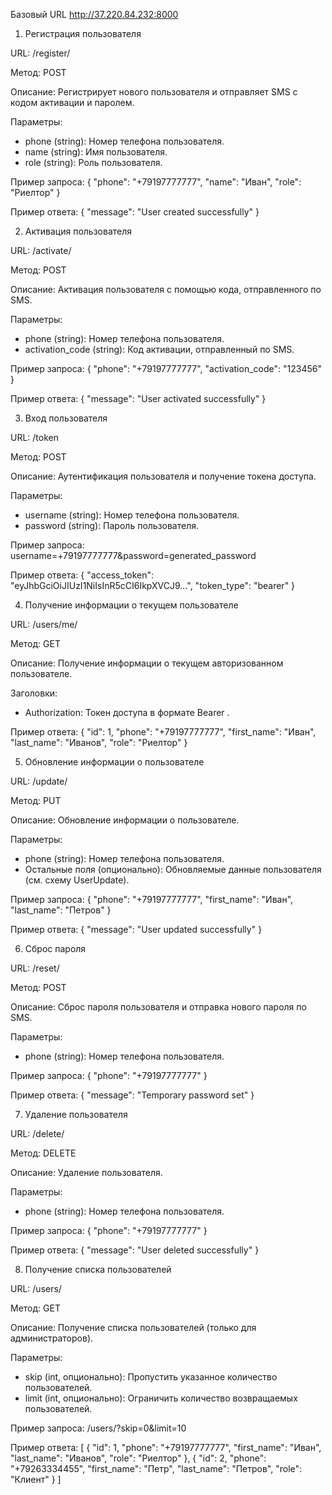 Базовый URL
http://37.220.84.232:8000

1. Регистрация пользователя

URL: /register/

Метод: POST

Описание: Регистрирует нового пользователя и отправляет SMS с кодом активации и паролем.

Параметры:
- phone (string): Номер телефона пользователя.
- name (string): Имя пользователя.
- role (string): Роль пользователя.

Пример запроса:
{
    "phone": "+79197777777",
    "name": "Иван",
    "role": "Риелтор"
}

Пример ответа:
{
    "message": "User created successfully"
}


2. Активация пользователя

URL: /activate/

Метод: POST

Описание: Активация пользователя с помощью кода, отправленного по SMS.

Параметры:
- phone (string): Номер телефона пользователя.
- activation_code (string): Код активации, отправленный по SMS.

Пример запроса:
{
    "phone": "+79197777777",
    "activation_code": "123456"
}

Пример ответа:
{
    "message": "User activated successfully"
}


3. Вход пользователя

URL: /token

Метод: POST

Описание: Аутентификация пользователя и получение токена доступа.

Параметры:
- username (string): Номер телефона пользователя.
- password (string): Пароль пользователя.

Пример запроса:
username=+79197777777&password=generated_password

Пример ответа:
{
    "access_token": "eyJhbGciOiJIUzI1NiIsInR5cCI6IkpXVCJ9...",
    "token_type": "bearer"
}


4. Получение информации о текущем пользователе

URL: /users/me/

Метод: GET

Описание: Получение информации о текущем авторизованном пользователе.

Заголовки:
- Authorization: Токен доступа в формате Bearer <token>.

Пример ответа:
{
    "id": 1,
    "phone": "+79197777777",
    "first_name": "Иван",
    "last_name": "Иванов",
    "role": "Риелтор"
}


5. Обновление информации о пользователе

URL: /update/

Метод: PUT

Описание: Обновление информации о пользователе.

Параметры:
- phone (string): Номер телефона пользователя.
- Остальные поля (опционально): Обновляемые данные пользователя (см. схему UserUpdate).

Пример запроса:
{
    "phone": "+79197777777",
    "first_name": "Иван",
    "last_name": "Петров"
}

Пример ответа:
{
    "message": "User updated successfully"
}


6. Сброс пароля

URL: /reset/

Метод: POST

Описание: Сброс пароля пользователя и отправка нового пароля по SMS.

Параметры:
- phone (string): Номер телефона пользователя.

Пример запроса:
{
    "phone": "+79197777777"
}

Пример ответа:
{
    "message": "Temporary password set"
}


7. Удаление пользователя

URL: /delete/

Метод: DELETE

Описание: Удаление пользователя.

Параметры:
- phone (string): Номер телефона пользователя.

Пример запроса:
{
    "phone": "+79197777777"
}

Пример ответа:
{
    "message": "User deleted successfully"
}


8. Получение списка пользователей

URL: /users/

Метод: GET

Описание: Получение списка пользователей (только для администраторов).

Параметры:
- skip (int, опционально): Пропустить указанное количество пользователей.
- limit (int, опционально): Ограничить количество возвращаемых пользователей.

Пример запроса:
/users/?skip=0&limit=10

Пример ответа:
[
    {
        "id": 1,
        "phone": "+79197777777",
        "first_name": "Иван",
        "last_name": "Иванов",
        "role": "Риелтор"
    },
    {
        "id": 2,
        "phone": "+79263334455",
        "first_name": "Петр",
        "last_name": "Петров",
        "role": "Клиент"
    }
]